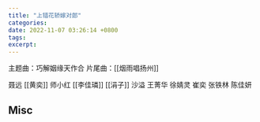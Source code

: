 ```yaml
---
title: "上错花轿嫁对郎"
categories: 
date: 2022-11-07 03:26:14 +0800
tags: 
excerpt: 
---
```


主题曲：巧解姻缘天作合
片尾曲：[[烟雨唱扬州]]

聂远
[[黄奕]]
师小红
[[李佳璘]]
[[涓子]]
沙溢
王菁华
徐婧灵
崔奕
张铁林
陈佳妍




## Misc



